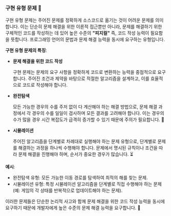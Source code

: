 ### 구현 유형 문제 🤔

구현 유형 문제는 주어진 문제를 정확하게 소스코드로 옮기는 것이 어려운 문제를 의미합니다. 이는 단순히 문제 해결을 위한 이론적 접근뿐만 아니라, 문제를 해결하기 위한 구체적인 코드를 작성하는 데 있어 높은 수준의 **"피지컬"** 즉, 코드 작성 능력이 필요함을 뜻합니다. 프로그래밍 언어의 문법과 문제 해결 능력을 동시에 요구하는 유형입니다.

**구현 유형 문제의 특징**:

- **문제 해결을 위한 코드 작성**
    
    구현 문제는 문제의 요구 사항을 정확하게 코드로 변환하는 능력을 중점적으로 요구합니다. 주어진 조건과 제약을 바탕으로 적절한 알고리즘을 설계하고, 이를 효율적으로 코드로 작성해야 합니다.
    
- **완전탐색**
    
    모든 가능한 경우의 수를 주저 없이 다 계산해야 하는 해결 방법으로, 문제 해결 과정에서 각 경우의 수를 일일이 검사하며 모든 결과를 고려해야 합니다. 이는 경우의 수가 많을 경우 시간 복잡도가 급격히 증가할 수 있기 때문에 주의가 필요합니다. 🧠
    
- **시뮬레이션**
    
    주어진 알고리즘을 단계별로 차례대로 실행해야 하는 문제 유형으로, 단계별로 문제를 해결하는 과정을 하나씩 수행해야 합니다. 문제에서 명시된 규칙이나 조건을 따라 문제 해결을 진행해야 하며, 순서가 중요한 경우가 많습니다. ⏳
    

**예시**:

- 완전탐색 유형: 모든 가능한 이동 경로를 탐색하여 최적의 해를 찾는 문제.
- 시뮬레이션 유형: 특정 시뮬레이션 알고리즘을 단계별로 직접 수행해야 하는 문제 (예: 게임의 각 상태를 반복적으로 업데이트해야 하는 문제).

이러한 문제들은 단순한 논리적 사고와 함께 문제 해결을 위한 코드 작성 능력을 동시에 요구하기 때문에 개발자에게 높은 수준의 문제 해결 능력을 요구합니다. 💪

